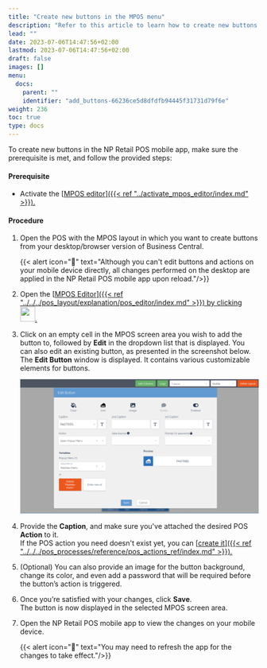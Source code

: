 ```yaml
---
title: "Create new buttons in the MPOS menu"
description: "Refer to this article to learn how to create new buttons in the MPOS menu."
lead: ""
date: 2023-07-06T14:47:56+02:00
lastmod: 2023-07-06T14:47:56+02:00
draft: false
images: []
menu:
  docs:
    parent: ""
    identifier: "add_buttons-66236ce5d8dfdfb94445f31731d79f6e"
weight: 236
toc: true
type: docs
---
```


To create new buttons in the NP Retail POS mobile app, make sure the prerequisite is met, and follow the provided steps:

#### Prerequisite

- Activate the [<ins>MPOS editor<ins>]({{< ref "../activate_mpos_editor/index.md" >}}).

#### Procedure

1. Open the POS with the MPOS layout in which you want to create buttons from your desktop/browser version of Business Central.
   
   {{< alert icon="📝" text="Although you can't edit buttons and actions on your mobile device directly, all changes performed on the desktop are applied in the NP Retail POS mobile app upon reload."/>}}

2. Open the [<ins>MPOS Editor<ins>]({{< ref "../../../pos_layout/explanation/pos_editor/index.md" >}}) by clicking <image src="Images/cog.PNG" width="30" height="30">.
3. Click on an empty cell in the MPOS screen area you wish to add the button to, followed by **Edit** in the dropdown list that is displayed. You can also edit an existing button, as presented in the screenshot below.     
   The **Edit Button** window is displayed. It contains various customizable elements for buttons.     

   ![edit_mpos_button](Images/edit_mpos_button.PNG)

4. Provide the **Caption**, and make sure you've attached the desired POS **Action** to it.     
   If the POS action you need doesn't exist yet, you can [<ins>create it<ins>]({{< ref "../../../pos_processes/reference/pos_actions_ref/index.md" >}}).
5. (Optional) You can also provide an image for the button background, change its color, and even add a password that will be required before the button’s action is triggered.
6. Once you’re satisfied with your changes, click **Save**.     
   The button is now displayed in the selected MPOS screen area.
7. Open the NP Retail POS mobile app to view the changes on your mobile device.      
   
   {{< alert icon="📝" text="You may need to refresh the app for the changes to take effect."/>}}